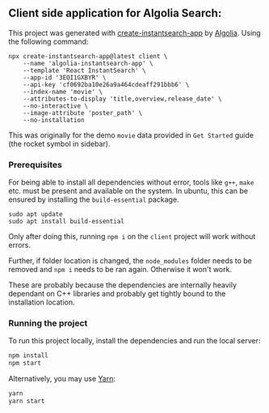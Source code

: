 ## Client side application for Algolia Search:

This project was generated with [create-instantsearch-app](https://github.com/algolia/instantsearch/tree/master/packages/create-instantsearch-app) by [Algolia](https://algolia.com). Using the following command:

```
npx create-instantsearch-app@latest client \
    --name 'algolia-instantsearch-app' \
    --template 'React InstantSearch' \
    --app-id '3EOI1GXBYR' \
    --api-key 'cf0692ba10e26a9a464cdeaff291bbb6' \
    --index-name 'movie' \
    --attributes-to-display 'title,overview,release_date' \
    --no-interactive \
    --image-attribute 'poster_path' \
    --no-installation
```

This was originally for the demo `movie` data provided in `Get Started` guide (the rocket symbol in sidebar).

### Prerequisites

For being able to install all dependencies without error, tools like `g++`, `make` etc. must be present and available on the system. In ubuntu, this can be ensured by installing the `build-essential` package.

```
sudo apt update
sudo apt install build-essential
```

Only after doing this, running `npm i` on the `client` project will work without errors. <br>

Further, if folder location is changed, the `node_modules` folder needs to be removed and `npm i` needs to be ran again. Otherwise it won't work. <br>

These are probably because the dependencies are internally heavily dependant on C++ libraries and probably get tightly bound to the installation location. <br>

### Running the project

To run this project locally, install the dependencies and run the local server:

```sh
npm install
npm start
```

Alternatively, you may use [Yarn](https://http://yarnpkg.com/):

```sh
yarn
yarn start
```
